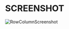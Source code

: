 # SCREENSHOT


![RowColumnScreenshot](https://github.com/Pinku2004/AndroidStudioInternship1/assets/169872942/d3af826c-444d-49f2-8dfa-2c1afb3f1553)
